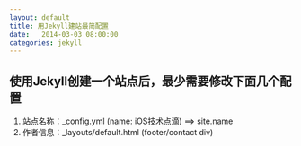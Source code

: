 ```yaml
---
layout: default
title: 用Jekyll建站最简配置
date:   2014-03-03 08:00:00
categories: jekyll
---
```


使用Jekyll创建一个站点后，最少需要修改下面几个配置
-------------------------------------------
<code></code>

1.  站点名称：_config.yml (name: iOS技术点滴) ==> site.name
1.  作者信息：_layouts/default.html (footer/contact div)

